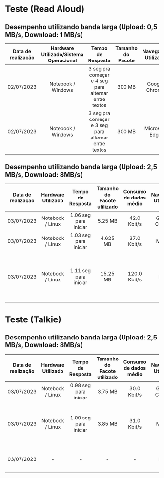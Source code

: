 # Teste (Read Aloud)

## Desempenho utilizando banda larga (Upload: 0,5 MB/s, Download: 1 MB/s)

| Data de realização | Hardware Utilizado/Sistema Operacional | Tempo de Resposta | Tamanho do Pacote | Navegador Utilizado | Observações |
|:------------------:|:------------------:|:-----------------:|:-----------------:|:-------------------:|:------------------:|
| 02/07/2023 | Notebook / Windows | 3 seg pra começar e 4 seg para alternar entre textos | 300 MB | Google Chrome | Só as vozes offline funcionaram, as outras dão tempo excedido |
| 02/07/2023 | Notebook / Windows | 3 seg pra começar e 3 seg para alternar entre textos | 300 MB | Microsoft Edge | Vozes offline funcionam |

## Desempenho utilizando banda larga (Upload: 2,5 MB/s, Download: 8MB/s)

| Data de realização | Hardware Utilizado | Tempo de Resposta | Tamanho do Pacote utilizado | Consumo de dados médio |Navegador Utilizado | Observações |
|:------------------:|:------------------:|:-----------------:|:---------------------------:|:----------------------:|:------------------:|:------------------:|
| 03/07/2023 | Notebook / Linux | 1.06 seg para iniciar | 5.25 MB | 42.0 Kbit/s | Google Chrome | |
| 03/07/2023 | Notebook / Linux | 1.03 seg para iniciar | 4.625 MB | 37.0 Kbit/s | Mozilla | |
| 03/07/2023 | Notebook / Linux | 1.11 seg para iniciar | 15.25 MB | 120.0 Kbit/s | Edge | O navegador edge de fábrica aparenta refazer requisições enquanto a página roda |

# Teste (Talkie)

## Desempenho utilizando banda larga (Upload: 2,5 MB/s, Download: 8MB/s)
| Data de realização | Hardware Utilizado | Tempo de Resposta | Tamanho do Pacote utilizado | Consumo de dados médio |Navegador Utilizado | Observações |
|:------------------:|:------------------:|:-----------------:|:---------------------------:|:----------------------:|:------------------:|:------------------:|
| 03/07/2023 | Notebook / Linux | 0.98 seg para iniciar | 3.75 MB | 30.0 Kbit/s | Google Chrome | |
| 03/07/2023 | Notebook / Linux | 1.00 seg para iniciar | 3.85 MB | 31.0 Kbit/s | Mozilla | Para utilizar o talkie no mozilla de fábrica é necessário instalar vozes no sistema |
| 03/07/2023 | - | - | - | - | Edge | O navegador não possui acesso a esta extensão |
